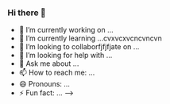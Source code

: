 ### Hi there 👋


- 🔭 I’m currently working on ...
- 🌱 I’m currently learning ...cvxvcxvcncvncvn
- 👯 I’m looking to collaborfjfjfjate on ...
- 🤔 I’m looking for help with ...
- 💬 Ask me about ...
- 📫 How to reach me: ...
- 😄 Pronouns: ...
- ⚡ Fun fact: ...
-->
